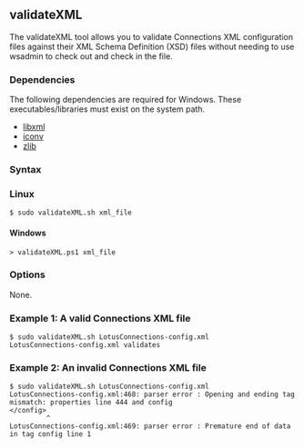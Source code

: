 ## validateXML

The validateXML tool allows you to validate Connections XML configuration files against their XML Schema Definition (XSD)
files without needing to use wsadmin to check out and check in the file.

### Dependencies

The following dependencies are required for Windows. These executables/libraries must exist on the system path.

- [libxml](ftp://ftp.zlatkovic.com/libxml/64bit/libxml2-2.9.3-win32-x86_64.7z)
- [iconv](ftp://ftp.zlatkovic.com/libxml/64bit/iconv-1.14-win32-x86_64.7z)
- [zlib](ftp://ftp.zlatkovic.com/libxml/64bit/zlib-1.2.8-win32-x86_64.7z)

### Syntax

### Linux

```Shell
$ sudo validateXML.sh xml_file
```

#### Windows

```Shell
> validateXML.ps1 xml_file
```

### Options

None.

### Example 1: A valid Connections XML file

```Shell
$ sudo validateXML.sh LotusConnections-config.xml
LotusConnections-config.xml validates
```

### Example 2: An invalid Connections XML file

```Shell
$ sudo validateXML.sh LotusConnections-config.xml
LotusConnections-config.xml:468: parser error : Opening and ending tag mismatch: properties line 444 and config
</config>
         ^
LotusConnections-config.xml:469: parser error : Premature end of data in tag config line 1
```